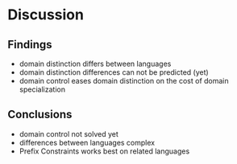 # Discussion
## Findings
- domain distinction differs between languages
- domain distinction differences can not be predicted (yet)
- domain control eases domain distinction on the cost of domain specialization

## Conclusions
- domain control not solved yet
- differences between languages complex
- Prefix Constraints works best on related languages

